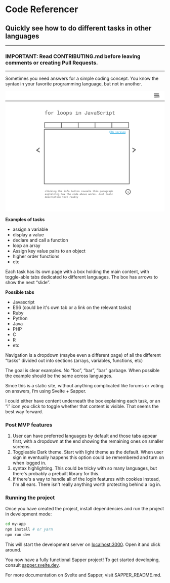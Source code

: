 # Code Referencer
## Quickly see how to do different tasks in other languages

---
### **IMPORTANT:** Read CONTRIBUTING.md before leaving comments or creating Pull Requests.
---
Sometimes you need answers for a simple coding concept. You know the syntax in your favorite programming language, but not in another.

![wireframe with top hamburger nav, h1 below that, slider with code and a description at the bottom](./basic-mock.png)

**Examples of tasks**
- assign a variable
- display a value
- declare and call a function
- loop an array
- Assign key value pairs to an object
- higher order functions
- etc

Each task has its own page with a box holding the main content, with toggle-able tabs dedicated to different languages. The box has arrows to show the next “slide”.

**Possible tabs**
- Javascript
- ES6 (could be it's own tab or a link on the relevant tasks)
- Ruby
- Python
- Java
- PHP
- C
- R
- etc

Navigation is a dropdown (maybe even a different page) of all the different “tasks” divided out into sections (arrays, variables, functions, etc)

The goal is clear examples. No “foo”, “bar”, “bar” garbage. When possible the example should be the same across languages.

Since this is a static site, without anything complicated like forums or voting on answers, I’m using Svelte + Sapper.

I could either have content underneath the box explaining each task, or an “i” icon you click to toggle whether that content is visible. That seems the best way forward.

### Post MVP features
1. User can have preferred languages by default and those tabs appear first, with a dropdown at the end showing the remaining ones on smaller screens.
2. Toggleable Dark theme. Start with light theme as the default. When user sign in eventually happens this option could be remembered and turn on when logged in.
3. syntax highlighting. This could be tricky with so many languages, but there's probably a prebuilt library for this.
4. If there's a way to handle all of the login features with cookies instead, I'm all ears. There isn't really anything worth protecting behind a log in.

### Running the project

Once you have created the project, install dependencies and run the project in development mode:

```bash
cd my-app
npm install # or yarn
npm run dev
```

This will start the development server on [localhost:3000](http://localhost:3000). Open it and click around.

You now have a fully functional Sapper project! To get started developing, consult [sapper.svelte.dev](https://sapper.svelte.dev).

For more documentation on Svelte and Sapper, visit SAPPER_README.md.